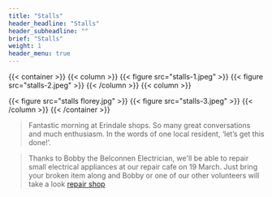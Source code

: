 ```yaml
---
title: "Stalls"
header_headline: "Stalls"
header_subheadline: ""
brief: "Stalls"
weight: 1 
header_menu: true
---  
```


{{< container >}}
{{< column >}}
{{< figure src="stalls-1.jpeg"   >}}
{{< figure src="stalls-2.jpeg"   >}}
{{< /column >}}
{{< column >}}

{{< figure src="stalls florey.jpg"   >}}
{{< figure src="stalls-3.jpeg"   >}}
{{< /column >}}
{{< /container >}}
 > Fantastic morning at Erindale shops. So many great conversations and much enthusiasm. In the words of one local resident, ‘let’s get this done!’.

>Thanks to Bobby the Belconnen Electrician, we'll be able to repair small electrical appliances at our repair cafe on 19 March. Just bring your broken item along and Bobby or one of our other volunteers will take a
look [repair shop](https://m.facebook.com/story.php?story_fbid=pfbid02PwxCU9MqT92ZRmBvCzSt3stCbsPR5GcHPSYGJaMbMPXrJcp7PpkoL7oJ99mfNV6yl&id=100065036642403&sfnsn=mo&mibextid=DcJ9fc
)
 
